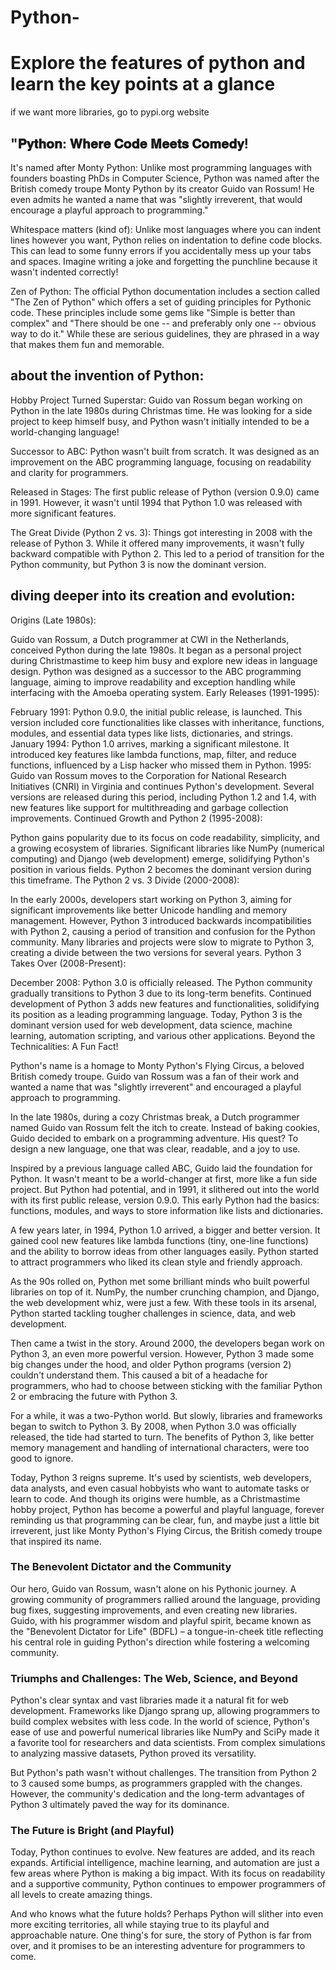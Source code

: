 # Python-
<h1>Explore the features of python and learn the key points at a glance</h1>

if we want more libraries, go to pypi.org website

<h2>"𝐏𝐲𝐭𝐡𝐨𝐧: 𝐖𝐡𝐞𝐫𝐞 𝐂𝐨𝐝𝐞 𝐌𝐞𝐞𝐭𝐬 𝐂𝐨𝐦𝐞𝐝𝐲!</h2>

It's named after Monty Python: Unlike most programming languages with founders boasting PhDs in Computer Science, Python was named after the British comedy troupe Monty Python by its creator Guido van Rossum! He even admits he wanted a name that was "slightly irreverent, that would encourage a playful approach to programming."

Whitespace matters (kind of): Unlike most languages where you can indent lines however you want, Python relies on indentation to define code blocks. This can lead to some funny errors if you accidentally mess up your tabs and spaces. Imagine writing a joke and forgetting the punchline because it wasn't indented correctly!

Zen of Python: The official Python documentation includes a section called "The Zen of Python" which offers a set of guiding principles for Pythonic code. These principles include some gems like "Simple is better than complex" and "There should be one -- and preferably only one -- obvious way to do it." While these are serious guidelines, they are phrased in a way that makes them fun and memorable. 


<h2>about the invention of Python:</h2>

Hobby Project Turned Superstar:  Guido van Rossum began working on Python in the late 1980s during Christmas time. He was looking for a side project to keep himself busy, and Python wasn't initially intended to be a world-changing language!

Successor to ABC: Python wasn't built from scratch. It was designed as an improvement on the ABC programming language, focusing on readability and clarity for programmers.

Released in Stages:  The first public release of Python (version 0.9.0) came in 1991. However, it wasn't until 1994 that Python 1.0 was released with more significant features.

The Great Divide (Python 2 vs. 3):  Things got interesting in 2008 with the release of Python 3. While it offered many improvements, it wasn't fully backward compatible with Python 2. This led to a period of transition for the Python community, but Python 3 is now the dominant version.


<h2>diving deeper into its creation and evolution:</h2>

Origins (Late 1980s):

Guido van Rossum, a Dutch programmer at CWI in the Netherlands, conceived Python during the late 1980s.
It began as a personal project during Christmastime to keep him busy and explore new ideas in language design.
Python was designed as a successor to the ABC programming language, aiming to improve readability and exception handling while interfacing with the Amoeba operating system.
Early Releases (1991-1995):

February 1991: Python 0.9.0, the initial public release, is launched. This version included core functionalities like classes with inheritance, functions, modules, and essential data types like lists, dictionaries, and strings.
January 1994: Python 1.0 arrives, marking a significant milestone. It introduced key features like lambda functions, map, filter, and reduce functions, influenced by a Lisp hacker who missed them in Python.
1995: Guido van Rossum moves to the Corporation for National Research Initiatives (CNRI) in Virginia and continues Python's development. Several versions are released during this period, including Python 1.2 and 1.4, with new features like support for multithreading and garbage collection improvements.
Continued Growth and Python 2 (1995-2008):

Python gains popularity due to its focus on code readability, simplicity, and a growing ecosystem of libraries.
Significant libraries like NumPy (numerical computing) and Django (web development) emerge, solidifying Python's position in various fields.
Python 2 becomes the dominant version during this timeframe.
The Python 2 vs. 3 Divide (2000-2008):

In the early 2000s, developers start working on Python 3, aiming for significant improvements like better Unicode handling and memory management.
However, Python 3 introduced backwards incompatibilities with Python 2, causing a period of transition and confusion for the Python community.
Many libraries and projects were slow to migrate to Python 3, creating a divide between the two versions for several years.
Python 3 Takes Over (2008-Present):

December 2008: Python 3.0 is officially released.
The Python community gradually transitions to Python 3 due to its long-term benefits.
Continued development of Python 3 adds new features and functionalities, solidifying its position as a leading programming language.
Today, Python 3 is the dominant version used for web development, data science, machine learning, automation scripting, and various other applications.
Beyond the Technicalities: A Fun Fact!

Python's name is a homage to Monty Python's Flying Circus, a beloved British comedy troupe. Guido van Rossum was a fan of their work and wanted a name that was "slightly irreverent" and encouraged a playful approach to programming.

In the late 1980s, during a cozy Christmas break, a Dutch programmer named Guido van Rossum felt the itch to create. Instead of baking cookies, Guido decided to embark on a programming adventure.  His quest? To design a new language, one that was clear, readable, and a joy to use.

Inspired by a previous language called ABC, Guido laid the foundation for Python. It wasn't meant to be a world-changer at first, more like a fun side project. But Python had potential, and in 1991, it slithered out into the world with its first public release, version 0.9.0.  This early Python had the basics: functions, modules, and ways to store information like lists and dictionaries.

A few years later, in 1994, Python 1.0 arrived, a bigger and better version.  It gained cool new features like lambda functions (tiny, one-line functions) and the ability to borrow ideas from other languages easily.  Python started to attract programmers who liked its clean style and friendly approach.

As the 90s rolled on, Python met some brilliant minds who built powerful libraries on top of it.  NumPy, the number crunching champion, and Django, the web development whiz, were just a few.  With these tools in its arsenal, Python started tackling tougher challenges in science, data, and web development.

Then came a twist in the story.  Around 2000, the developers began work on Python 3, an even more powerful version.  However, Python 3 made some big changes under the hood, and older Python programs (version 2) couldn't understand them.  This caused a bit of a headache for programmers, who had to choose between sticking with the familiar Python 2 or embracing the future with Python 3.

For a while, it was a two-Python world.  But slowly, libraries and frameworks began to switch to Python 3.  By 2008, when Python 3.0 was officially released, the tide had started to turn.  The benefits of Python 3, like better memory management and handling of international characters, were too good to ignore.

Today, Python 3 reigns supreme.  It's used by scientists, web developers, data analysts, and even casual hobbyists who want to automate tasks or learn to code.  And though its origins were humble, as a Christmastime hobby project, Python has become a powerful and playful language, forever reminding us that programming can be clear, fun, and maybe just a little bit irreverent, just like Monty Python's Flying Circus, the British comedy troupe that inspired its name.


<h3>The Benevolent Dictator and the Community</h3>

Our hero, Guido van Rossum, wasn't alone on his Pythonic journey. A growing community of programmers rallied around the language, providing bug fixes, suggesting improvements, and even creating new libraries.  Guido, with his programmer wisdom and playful spirit, became known as the "Benevolent Dictator for Life" (BDFL) – a tongue-in-cheek title reflecting his central role in guiding Python's direction while fostering a welcoming community.

<h3>Triumphs and Challenges: The Web, Science, and Beyond</h3>

Python's clear syntax and vast libraries made it a natural fit for web development. Frameworks like Django sprang up, allowing programmers to build complex websites with less code. In the world of science, Python's ease of use and powerful numerical libraries like NumPy and SciPy made it a favorite tool for researchers and data scientists.  From complex simulations to analyzing massive datasets, Python proved its versatility.

But Python's path wasn't without challenges. The transition from Python 2 to 3 caused some bumps, as programmers grappled with the changes. However, the community's dedication and the long-term advantages of Python 3 ultimately paved the way for its dominance.

<h3>The Future is Bright (and Playful)</h3>

Today, Python continues to evolve. New features are added, and its reach expands. Artificial intelligence, machine learning, and automation are just a few areas where Python is making a big impact.  With its focus on readability and a supportive community, Python continues to empower programmers of all levels to create amazing things.

And who knows what the future holds?  Perhaps Python will slither into even more exciting territories, all while staying true to its playful and approachable nature.  One thing's for sure, the story of Python is far from over, and it promises to be an interesting adventure for programmers to come.

